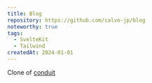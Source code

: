 ```yaml
---
title: Blog
repository: https://github.com/calvo-jp/blog
noteworthy: true
tags:
  - SvelteKit
  - Tailwind
createdAt: 2024-01-01
---
```


Clone of [conduit](https://realworld.svelte.dev/)
